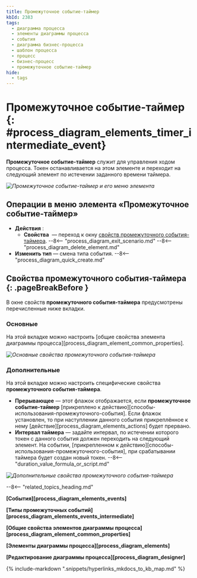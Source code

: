 ```yaml
---
title: Промежуточное событие-таймер
kbId: 2383
tags:
  - диаграмма процесса
  - элементы диаграммы процесса
  - события
  - диаграмма бизнес-процесса
  - шаблон процесса
  - процесс
  - бизнес-процесс
  - промежуточное событие-таймер
hide:
  - tags
---
```


# Промежуточное событие-таймер {: #process_diagram_elements_timer_intermediate_event}

**Промежуточное событие-таймер** служит для управления ходом процесса. Токен останавливается на этом элементе и переходит на следующий элемент по истечении заданного времени таймера.

*![Промежуточное событие-таймер и его меню элемента](timer_intermediate_event.png)*

## Операции в меню элемента «Промежуточное событие-таймер»

- **Действия** :
    - **Свойства** <i class="fa-light fa-gear"></i> — переход к окну [свойств промежуточного события-таймера](#свойства-промежуточного-события-таймера).
    --8<-- "process_diagram_exit_scenario.md"
    --8<-- "process_diagram_delete_element.md"
- **Изменить тип** — смена типа события.
--8<-- "process_diagram_quick_create.md"

## Свойства промежуточного события-таймера {: .pageBreakBefore }

В окне свойств **промежуточного события-таймера** предусмотрены перечисленные ниже вкладки.

### Основные

На этой вкладке можно настроить [общие свойства элемента диаграммы процесса][process_diagram_element_common_properties].

*![Основные свойства промежуточного события-таймера](timer_intermediate_event_general_properties.png)*

### Дополнительные

На этой вкладке можно настроить специфические свойства **промежуточного события-таймера**.

- **Прерывающее** — этот флажок отображается, если **промежуточное событие-таймер** [прикреплено к действию][способы-использования-промежуточного-события]. Если флажок установлен, то при наступлении данного события прикреплённое к нему [действие][process_diagram_elements_actions] будет прервано.
- **Интервал таймера** — задайте интервал, по истечении которого токен с данного события должен переходить на следующий элемент. На событии, [прикрепленном к действию][способы-использования-промежуточного-события], при срабатывании таймера будет создан новый токен.
    --8<-- "duration_value_formula_or_script.md"

*![Дополнительные свойства промежуточного события-таймера](timer_intermediate_event_advanced_properties.png)*

--8<-- "related_topics_heading.md"

**[События][process_diagram_elements_events]**

**[Типы промежуточных событий][process_diagram_elements_events_intermediate]**

**[Общие свойства элементов диаграммы процесса][process_diagram_element_common_properties]**

**[Элементы диаграммы процесса][process_diagram_elements]**

**[Редактирование диаграммы процесса][process_diagram_designer]**

{% include-markdown ".snippets/hyperlinks_mkdocs_to_kb_map.md" %}
